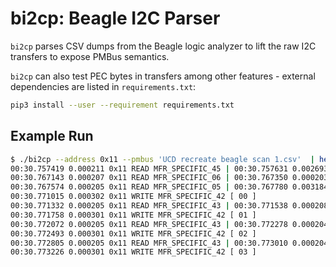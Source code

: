 # bi2cp: Beagle I2C Parser

`bi2cp` parses CSV dumps from the Beagle logic analyzer to lift the raw I2C
transfers to expose PMBus semantics.

`bi2cp` can also test PEC bytes in transfers among other features - external
dependencies are listed in `requirements.txt`:

```sh
pip3 install --user --requirement requirements.txt
```

## Example Run

```sh
$ ./bi2cp --address 0x11 --pmbus 'UCD recreate beagle scan 1.csv'  | head
00:30.757419 0.000211 0x11 READ MFR_SPECIFIC_45 | 00:30.757631 0.002693 [ 1b 55 43 44 39 30 33 32 30 7c 33 2e 30 2e 30 2e 33 30 32 39 7c 31 36 30 39 31 35 00 ]
00:30.767143 0.000207 0x11 READ MFR_SPECIFIC_06 | 00:30.767350 0.000203 [ 20 ]
00:30.767574 0.000205 0x11 READ MFR_SPECIFIC_05 | 00:30.767780 0.003184 [ 20 20 21 22 23 24 25 26 27 28 29 2a 2b 2c 2d 2e 2f 30 31 32 33 34 35 36 37 38 39 3a 3b 3c 3d 3e 3f ]
00:30.771015 0.000302 0x11 WRITE MFR_SPECIFIC_42 [ 00 ]
00:30.771332 0.000205 0x11 READ MFR_SPECIFIC_43 | 00:30.771538 0.000208 [ 08 ]
00:30.771758 0.000301 0x11 WRITE MFR_SPECIFIC_42 [ 01 ]
00:30.772072 0.000205 0x11 READ MFR_SPECIFIC_43 | 00:30.772278 0.000204 [ 00 ]
00:30.772493 0.000301 0x11 WRITE MFR_SPECIFIC_42 [ 02 ]
00:30.772805 0.000205 0x11 READ MFR_SPECIFIC_43 | 00:30.773010 0.000204 [ 00 ]
00:30.773226 0.000301 0x11 WRITE MFR_SPECIFIC_42 [ 03 ]
```

